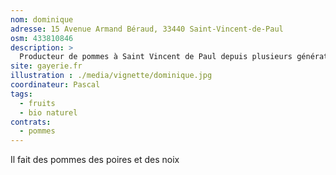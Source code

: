 ```yaml
---
nom: dominique
adresse: 15 Avenue Armand Béraud, 33440 Saint-Vincent-de-Paul
osm: 433810846
description: >
  Producteur de pommes à Saint Vincent de Paul depuis plusieurs générations
site: gayerie.fr
illustration : ./media/vignette/dominique.jpg
coordinateur: Pascal
tags:
  - fruits
  - bio naturel
contrats: 
  - pommes
---
```


Il fait des pommes des poires et des noix

